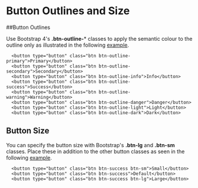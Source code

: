 
# Button Outlines and Size

##Button Outlines

Use Bootstrap 4's **.btn-outline-*** classes to apply the semantic colour to the outline only as illustrated in the following
<a href="archives/Class Htmls/ex5.html" target = "_blank">example</a>.

~~~
  <button type="button" class="btn btn-outline-primary">Primary</button>
  <button type="button" class="btn btn-outline-secondary">Secondary</button>
  <button type="button" class="btn btn-outline-info">Info</button>
  <button type="button" class="btn btn-outline-success">Success</button>
  <button type="button" class="btn btn-outline-warning">Warning</button>
  <button type="button" class="btn btn-outline-danger">Danger</button>
  <button type="button" class="btn btn-outline-light">Light</button>
  <button type="button" class="btn btn-outline-dark">Dark</button>
~~~


## Button Size

You can specify the button size with Bootstrap's **.btn-lg** and **.btn-sm** classes.
Place these in addition to the other button classes as seen in the following
<a href="archives/Class Htmls/ex6.html" target = "_blank">example</a>.

~~~
  <button type="button" class="btn btn-success btn-sm">Small</button>
  <button type="button" class="btn btn-success">Default</button>
  <button type="button" class="btn btn-success btn-lg">Large</button>
~~~
